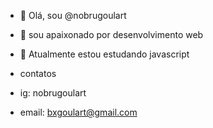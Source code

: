 - 👋 Olá, sou @nobrugoulart
- 👀 sou apaixonado por desenvolvimento web
- 🌱 Atualmente estou estudando javascript


- contatos
- ig: nobrugoulart
- email: bxgoulart@gmail.com
